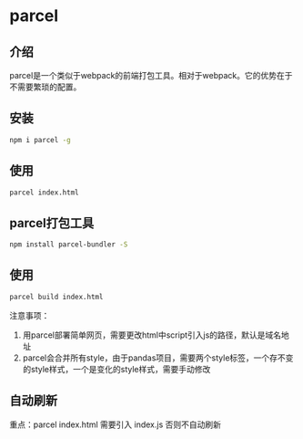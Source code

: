 # parcel

## 介绍

parcel是一个类似于webpack的前端打包工具。相对于webpack。它的优势在于不需要繁琐的配置。

## 安装

```sh
npm i parcel -g
```

## 使用

```sh
parcel index.html
```

## parcel打包工具

```sh
npm install parcel-bundler -S
```

## 使用

```sh
parcel build index.html
```

注意事项：

1. 用parcel部署简单网页，需要更改html中script引入js的路径，默认是域名地址
2. parcel会合并所有style，由于pandas项目，需要两个style标签，一个存不变的style样式，一个是变化的style样式，需要手动修改

## 自动刷新

重点：parcel index.html 需要引入 index.js 否则不自动刷新